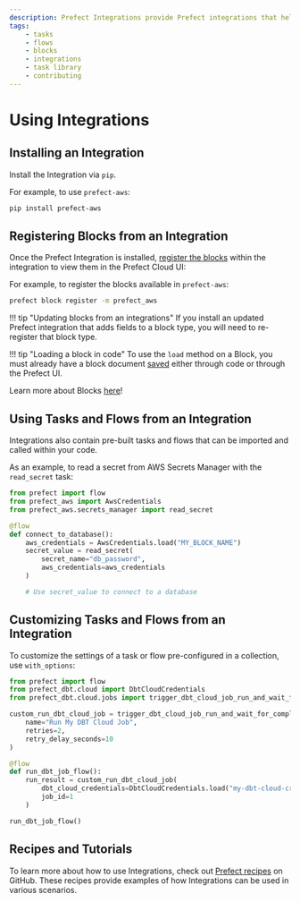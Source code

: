 ```yaml
---
description: Prefect Integrations provide Prefect integrations that help you build dataflows quickly.
tags:
    - tasks
    - flows
    - blocks
    - integrations
    - task library
    - contributing
---
```


# Using Integrations

## Installing an Integration

Install the Integration via `pip`.

For example, to use `prefect-aws`:

```bash
pip install prefect-aws
```

## Registering Blocks from an Integration

Once the Prefect Integration is installed, [register the blocks](/concepts/blocks/#registering-blocks-for-use-in-the-prefect-ui) within the integration to view them in the Prefect Cloud UI:

For example, to register the blocks available in `prefect-aws`:

```bash
prefect block register -m prefect_aws
```

!!! tip "Updating blocks from an integrations"
    If you install an updated Prefect integration that adds fields to a block type, you will need to re-register that block type.

!!! tip "Loading a block in code"
    To use the `load` method on a Block, you must already have a block document [saved](/concepts/blocks/#saving-blocks) either through code or through the Prefect UI.

Learn more about Blocks [here](/concepts/blocks)!

## Using Tasks and Flows from an Integration

Integrations also contain pre-built tasks and flows that can be imported and called within your code.

As an example, to read a secret from AWS Secrets Manager with the `read_secret` task:

```python
from prefect import flow
from prefect_aws import AwsCredentials
from prefect_aws.secrets_manager import read_secret

@flow
def connect_to_database():
    aws_credentials = AwsCredentials.load("MY_BLOCK_NAME")
    secret_value = read_secret(
        secret_name="db_password",
        aws_credentials=aws_credentials
    )

    # Use secret_value to connect to a database
```

## Customizing Tasks and Flows from an Integration

To customize the settings of a task or flow pre-configured in a collection, use `with_options`:
    
```python
from prefect import flow
from prefect_dbt.cloud import DbtCloudCredentials
from prefect_dbt.cloud.jobs import trigger_dbt_cloud_job_run_and_wait_for_completion

custom_run_dbt_cloud_job = trigger_dbt_cloud_job_run_and_wait_for_completion.with_options(
    name="Run My DBT Cloud Job",
    retries=2,
    retry_delay_seconds=10
)

@flow
def run_dbt_job_flow():
    run_result = custom_run_dbt_cloud_job(
        dbt_cloud_credentials=DbtCloudCredentials.load("my-dbt-cloud-credentials"),
        job_id=1
    )

run_dbt_job_flow()

``` 
## Recipes and Tutorials

To learn more about how to use Integrations, check out [Prefect recipes](https://github.com/PrefectHQ/prefect-recipes#diving-deeper-) on GitHub. These recipes provide examples of how Integrations can be used in various scenarios.
